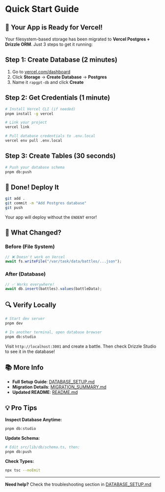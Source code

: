 # Quick Start Guide

## 🎯 Your App is Ready for Vercel!

Your filesystem-based storage has been migrated to **Vercel Postgres + Drizzle ORM**. Just 3 steps to get it running:

## Step 1: Create Database (2 minutes)

1. Go to [vercel.com/dashboard](https://vercel.com/dashboard)
2. Click **Storage** → **Create Database** → **Postgres**
3. Name it `rapgpt-db` and click **Create**

## Step 2: Get Credentials (1 minute)

```bash
# Install Vercel CLI (if needed)
pnpm install -g vercel

# Link your project
vercel link

# Pull database credentials to .env.local
vercel env pull .env.local
```

## Step 3: Create Tables (30 seconds)

```bash
# Push your database schema
pnpm db:push
```

## 🎉 Done! Deploy It

```bash
git add .
git commit -m "Add Postgres database"
git push
```

Your app will deploy without the `ENOENT` error!

## 📝 What Changed?

### Before (File System)

```typescript
// ❌ Doesn't work on Vercel
await fs.writeFile("/var/task/data/battles/...json");
```

### After (Database)

```typescript
// ✅ Works everywhere!
await db.insert(battles).values(battleData);
```

## 🔍 Verify Locally

```bash
# Start dev server
pnpm dev

# In another terminal, open database browser
pnpm db:studio
```

Visit `http://localhost:3001` and create a battle. Then check Drizzle Studio to see it in the database!

## 📚 More Info

- **Full Setup Guide**: [DATABASE_SETUP.md](./DATABASE_SETUP.md)
- **Migration Details**: [MIGRATION_SUMMARY.md](./MIGRATION_SUMMARY.md)
- **Updated README**: [README.md](./README.md)

## 💡 Pro Tips

**Inspect Database Anytime:**

```bash
pnpm db:studio
```

**Update Schema:**

```bash
# Edit src/lib/db/schema.ts, then:
pnpm db:push
```

**Check Types:**

```bash
npx tsc --noEmit
```

---

**Need help?** Check the troubleshooting section in [DATABASE_SETUP.md](./DATABASE_SETUP.md)
